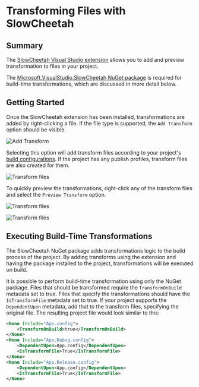 # Transforming Files with SlowCheetah

## Summary
The [SlowCheetah Visual Studio extension](https://marketplace.visualstudio.com/items?itemName=WillBuikMSFT.SlowCheetah-XMLTransforms) allows you to add and preview transformation to files in your project.

The [Microsoft.VisualStudio.SlowCheetah NuGet package](https://www.nuget.org/packages/Microsoft.VisualStudio.SlowCheetah) is required for build-time transformations, which are discussed in more detail below.

## Getting Started

Once the SlowCheetah extension has been installed, transformations are added by right-clicking a file. If the file type is supported, the `Add Transform` option should be visible.

![Add Transform](AddTransforms.png)

Selecting this option will add transform files according to your project's [build configurations](https://msdn.microsoft.com/en-us/library/kkz9kefa.aspx). If the project has any publish profiles, transform files are also created for them.

![Transform files](TransformFiles.png)

To quickly preview the transformations, right-click any of the transform files and select the `Preview Transform` option.

![Transform files](PreviewTransform.png)

![Transform files](PreviewDiff.png)

## Executing Build-Time Transformations

The SlowCheetah NuGet package adds transformations logic to the build process of the project. By adding transforms using the extension and having the package installed to the project, transformations will be executed on build.

It is possible to perform build-time transformation using only the NuGet package. Files that should be transformed require the `TransformOnBuild` metadata set to true. Files that specify the transformations should have the `IsTransformFile` metadata set to true. If your project supports the `DependentUpon` metadata, add that to the transform files, specifying the original file. The resulting project file would look similar to this:

``` xml
<None Include="App.config">
    <TransformOnBuild>true</TransformOnBuild>
</None>
<None Include="App.Debug.config">
    <DependentUpon>App.config</DependentUpon>
    <IsTransformFile>True</IsTransformFile>
</None>
<None Include="App.Release.config">
    <DependentUpon>App.config</DependentUpon>
    <IsTransformFile>True</IsTransformFile>
</None>
```

